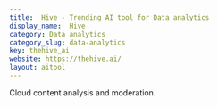 ```yaml
---
title:  Hive - Trending AI tool for Data analytics
display_name:  Hive
category: Data analytics
category_slug: data-analytics
key: thehive_ai
website: https://thehive.ai/
layout: aitool
---
```


Cloud content analysis and moderation.
